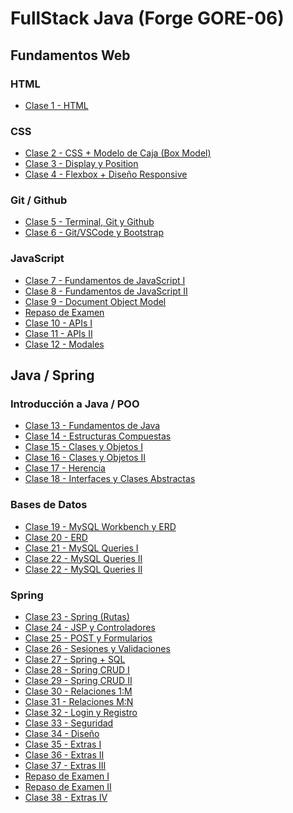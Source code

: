 # FullStack Java (Forge GORE-06)

## Fundamentos Web

### HTML

- [Clase 1 - HTML](Fundamentos-Web/Clase-1)

### CSS

- [Clase 2 - CSS + Modelo de Caja (Box Model)](Fundamentos-Web/Clase-2)
- [Clase 3 - Display y Position](Fundamentos-Web/Clase-3)
- [Clase 4 - Flexbox + Diseño Responsive](Fundamentos-Web/Clase-4)

### Git / Github

- [Clase 5 - Terminal, Git y Github](Fundamentos-Web/Clase-5)
- [Clase 6 - Git/VSCode y Bootstrap](Fundamentos-Web/Clase-6)

### JavaScript

- [Clase 7 - Fundamentos de JavaScript I](Fundamentos-Web/Clase-7)
- [Clase 8 - Fundamentos de JavaScript II](Fundamentos-Web/Clase-8)
- [Clase 9 - Document Object Model](Fundamentos-Web/Clase-9)
- [Repaso de Examen](Fundamentos-Web/Repaso)
- [Clase 10 - APIs I](Fundamentos-Web/Clase-10)
- [Clase 11 - APIs II](Fundamentos-Web/Clase-11)
- [Clase 12 - Modales](Fundamentos-Web/Clase-12)

## Java / Spring

### Introducción a Java / POO

- [Clase 13 - Fundamentos de Java](Java/Clase1)
- [Clase 14 - Estructuras Compuestas](Java/Clase2)
- [Clase 15 - Clases y Objetos I](Java/Clase3)
- [Clase 16 - Clases y Objetos II](Java/Clase4)
- [Clase 17 - Herencia](Java/Clase5/proyectoclase5)
- [Clase 18 - Interfaces y Clases Abstractas](Java/Clase6/proyectoclase5)

### Bases de Datos

- [Clase 19 - MySQL Workbench y ERD]()
- [Clase 20 - ERD]()
- [Clase 21 - MySQL Queries I]()
- [Clase 22 - MySQL Queries II]()
- [Clase 22 - MySQL Queries II]()

### Spring

- [Clase 23 - Spring (Rutas)]()
- [Clase 24 - JSP y Controladores]()
- [Clase 25 - POST y Formularios]()
- [Clase 26 - Sesiones y Validaciones]()
- [Clase 27 - Spring + SQL]()
- [Clase 28 - Spring CRUD I]()
- [Clase 29 - Spring CRUD II]()
- [Clase 30 - Relaciones 1:M]()
- [Clase 31 - Relaciones M:N]()
- [Clase 32 - Login y Registro]()
- [Clase 33 - Seguridad]()
- [Clase 34 - Diseño]()
- [Clase 35 - Extras I]()
- [Clase 36 - Extras II]()
- [Clase 37 - Extras III]()
- [Repaso de Examen I]()
- [Repaso de Examen II]()
- [Clase 38 - Extras IV]()
